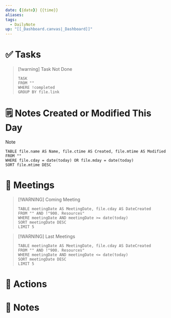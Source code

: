 ```yaml
---
date: {{date}} {{time}}
aliases: 
tags:
  - DailyNote
up: "[[_Dashboard.canvas|_Dashboard]]"
---
```


# ✅ Tasks

> [!warning] Task Not Done
> ```dataview
> TASK 
> FROM ""
> WHERE !completed
> GROUP BY file.link
> ```
# 🗒️ Notes Created or Modified This Day
> [!NOTE]
> ```dataview
> TABLE file.name AS Name, file.ctime AS Created, file.mtime AS Modified
> FROM ""
> WHERE file.cday = date(today) OR file.mday = date(today)
> SORT file.mtime DESC
> ```

# 📆 Meetings

> [!WARNING] Coming Meeting
> ```dataview
> TABLE meetingDate AS MeetingDate, file.cday AS DateCreated
> FROM "" AND !"900. Resources"
> WHERE meetingDate AND meetingDate >= date(today)
> SORT meetingDate DESC
> LIMIT 5
> ```


> [!WARNING] Last Meetings
> ```dataview
> TABLE meetingDate AS MeetingDate, file.cday AS DateCreated
> FROM "" AND !"900. Resources"
> WHERE meetingDate AND meetingDate <= date(today)
> SORT meetingDate DESC
> LIMIT 5
> ```

# 🎯 Actions



# 📝 Notes





